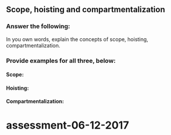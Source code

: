 ## Scope, hoisting and compartmentalization

### Answer the following:
In you own words, explain the concepts of scope, hoisting, compartmentalization.


### Provide examples for all three, below:

#### Scope:

#### Hoisting:

#### Compartmentalization:
# assessment-06-12-2017
